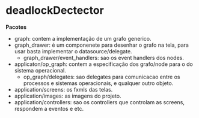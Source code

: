 # deadlockDectector

**Pacotes**

* graph: contem a implementação de um grafo generico.
* graph_drawer: é um componenete para desenhar o grafo na tela, para usar basta implementar o datasource/delegate.
  * graph_drawer/event_handlers: sao os event handlers dos nodes.
* applicaton/op_graph: contem a especificação dos grafo/node para o do sistema operacional.
  * op_graph/delegates: sao delegates para comunicacao entre os processos e sistemas operacionais, e qualquer outro objeto.
* application/screens: os fxmls das telas.
* application/images: as imagens do projeto.
* application/controllers: sao os controllers que controlam as screens, respondem a eventos e etc.
